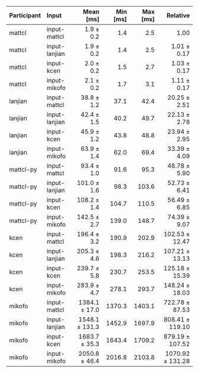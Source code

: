 | Participant | Input | Mean [ms] | Min [ms] | Max [ms] | Relative |
|:---|:---|---:|---:|---:|---:|
| mattcl | input-mattcl | 1.9 ± 0.2 | 1.4 | 2.5 | 1.00 |
| mattcl | input-lanjian | 1.9 ± 0.2 | 1.4 | 2.5 | 1.01 ± 0.17 |
| mattcl | input-kcen | 2.0 ± 0.2 | 1.5 | 2.7 | 1.03 ± 0.17 |
| mattcl | input-mikofo | 2.1 ± 0.2 | 1.7 | 3.1 | 1.11 ± 0.17 |
| lanjian | input-mattcl | 38.8 ± 1.2 | 37.1 | 42.4 | 20.25 ± 2.51 |
| lanjian | input-lanjian | 42.4 ± 1.5 | 40.2 | 49.7 | 22.13 ± 2.78 |
| lanjian | input-kcen | 45.9 ± 1.2 | 43.8 | 48.8 | 23.94 ± 2.95 |
| lanjian | input-mikofo | 63.9 ± 1.4 | 62.0 | 69.4 | 33.39 ± 4.09 |
| mattcl-py | input-mattcl | 93.4 ± 1.0 | 91.6 | 95.3 | 48.78 ± 5.90 |
| mattcl-py | input-lanjian | 101.0 ± 1.6 | 98.3 | 103.6 | 52.73 ± 6.41 |
| mattcl-py | input-kcen | 108.2 ± 1.4 | 104.7 | 110.5 | 56.49 ± 6.85 |
| mattcl-py | input-mikofo | 142.5 ± 2.7 | 139.0 | 148.7 | 74.39 ± 9.07 |
| kcen | input-mattcl | 196.4 ± 3.2 | 190.9 | 202.9 | 102.53 ± 12.47 |
| kcen | input-lanjian | 205.3 ± 4.6 | 198.3 | 216.2 | 107.21 ± 13.13 |
| kcen | input-kcen | 239.7 ± 5.8 | 230.7 | 253.5 | 125.18 ± 15.39 |
| kcen | input-mikofo | 283.9 ± 4.7 | 278.1 | 293.7 | 148.24 ± 18.03 |
| mikofo | input-mattcl | 1384.1 ± 17.0 | 1370.3 | 1403.1 | 722.78 ± 87.53 |
| mikofo | input-lanjian | 1548.1 ± 131.3 | 1452.9 | 1697.9 | 808.41 ± 119.10 |
| mikofo | input-kcen | 1683.7 ± 35.3 | 1643.4 | 1709.2 | 879.19 ± 107.52 |
| mikofo | input-mikofo | 2050.8 ± 46.4 | 2016.8 | 2103.8 | 1070.92 ± 131.28 |
